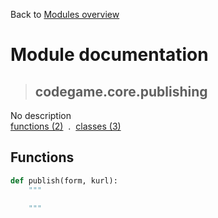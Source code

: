Back to [Modules overview](https://github.com/pyrustic/codegame/blob/master/docs/modules/README.md)
  
# Module documentation
>## codegame.core.publishing
No description
<br>
[functions (2)](https://github.com/pyrustic/codegame/blob/master/docs/modules/content/codegame.core.publishing/functions.md) &nbsp;.&nbsp; [classes (3)](https://github.com/pyrustic/codegame/blob/master/docs/modules/content/codegame.core.publishing/classes.md)


## Functions
```python
def publish(form, kurl):
    """
    
    """

```

